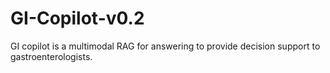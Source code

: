 # GI-Copilot-v0.2
GI copilot is a multimodal RAG for answering to provide decision support to gastroenterologists. 
